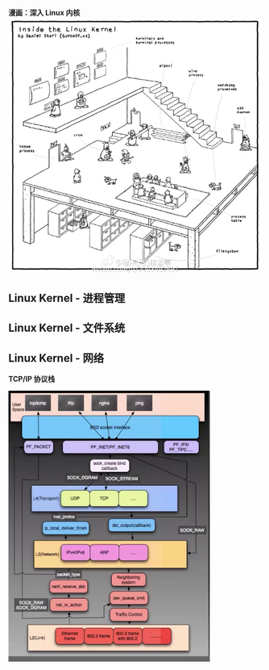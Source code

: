 **漫画：深入 Linux 内核**  
<img src="/assets/7cc829d3gw1f92ipqgjjxj21kw1lbdxf.jpg" width="700"/>

## Linux Kernel -  进程管理


## Linux Kernel - 文件系统



## Linux Kernel - 网络





**TCP/IP 协议栈**

<img src="/assets/1.pic_hd.jpg" width="400"/>







